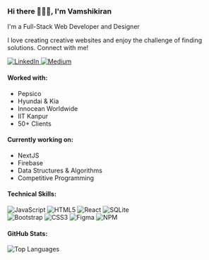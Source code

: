 <div align="left">
<!--   <img src="https://github.com/vamshimorlawar/vamshimorlawar/assets/30666128/c25b11a1-fe6e-468f-9036-b3992d716475" alt="Vamshikiran" style="margin-top:-20px"> -->
  <h3>Hi there 🙋🏻‍♂️, I'm Vamshikiran</h3>
  <p>I'm a Full-Stack Web Developer and Designer</p>
  <p>I love creating creative websites and enjoy the challenge of finding solutions. Connect with me!</p>

  <a href="https://www.linkedin.com/in/vamshikiranm/">
    <img src="https://img.shields.io/badge/LinkedIn-Connect-blue?style=for-the-badge&logo=linkedin" alt="LinkedIn">
  </a>
  <a href="https://medium.com/@vamshikiranm">
    <img src="https://img.shields.io/badge/Medium-Follow-black?style=for-the-badge&logo=medium" alt="Medium">
  </a>

  <h4>Worked with:</h4>
  <ul>
    <li>Pepsico</li>
    <li>Hyundai & Kia</li>
    <li>Innocean Worldwide</li>
    <li>IIT Kanpur</li>
    <li>50+ Clients</li>
  </ul>

  <h4>Currently working on:</h4>
  <ul>
    <li>NextJS</li>
    <li>Firebase</li>
    <li>Data Structures & Algorithms</li>
    <li>Competitive Programming</li>
  </ul>


  <h4>Technical Skills:</h4>
  <img src="https://img.shields.io/badge/JavaScript-Code-F7DF1E?style=flat-square&logo=JavaScript&logoColor=black" alt="JavaScript">
  <img src="https://img.shields.io/badge/HTML5-Code-E34F26?style=flat-square&logo=HTML5&logoColor=black" alt="HTML5">
  <img src="https://img.shields.io/badge/React-Code-61DAFB?style=flat-square&logo=react&logoColor=black" alt="React">
  <img src="https://img.shields.io/badge/SQLite-Code-003B57?style=flat-square&logo=SQLite&logoColor=white" alt="SQLite"><br>
  <img src="https://img.shields.io/badge/Bootstrap-Style-7952B3?style=flat-square&logo=Bootstrap&logoColor=white" alt="Bootstrap">
  <img src="https://img.shields.io/badge/CSS3-Style-1572B6?style=flat-square&logo=CSS3&logoColor=white" alt="CSS3">
  <img src="https://img.shields.io/badge/Figma-Tool-F24E1E?style=flat-square&logo=Figma&logoColor=white" alt="Figma">
  <img src="https://img.shields.io/badge/NPM-Tool-CB3837?style=flat-square&logo=NPM&logoColor=white" alt="NPM">

  <h4>GitHub Stats:</h4>
  <img src="https://github-readme-stats.vercel.app/api/top-langs/?username=vamshimorlawar&layout=compact" alt="Top Languages">
</div>
